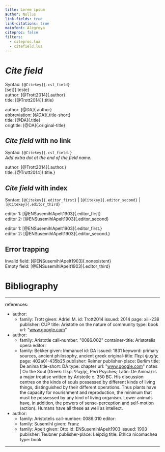 ```yaml
---
title: Lorem ipsum
author: Nullus
link-fields: true
link-citations: true
mainfont: Alegreya
citeproc: false
filters:
  - citeproc.lua
  - citefield.lua
---
```


# *Cite field*

Syntax: `[@Citekey]{.csl_field}`  
[set]{.teste}  
author: [@Trott2014]{.author}  
title: [@Trott2014]{.title}  

author: [@DA]{.author}  
abbreviation: [@DA]{.title-short}  
title: [@DA]{.title}  
origtitle: [@DA]{.original-title}  

## *Cite field* with no link

Syntax: `[@Citekey]{.csl_field.}`  
*Add extra dot at the end of the field name.*  

author: [@Trott2014]{.author.}  
title: [@Trott2014]{.title.}  

## *Cite field* with index

Syntax: `[@Citekey]{.editor_first}` |  `[@Citekey]{.editor_second}` | `[@Citekey]{.editor_third}`

editor 1: [@ENSusemihlApelt1903]{.editor_first}  
editor 2: [@ENSusemihlApelt1903]{.editor_second}  

editor 1: [@ENSusemihlApelt1903]{.editor_first.}  
editor 2: [@ENSusemihlApelt1903]{.editor_second.}  


## Error trapping

Invalid field: [@ENSusemihlApelt1903]{.nonexistent}  
Empty field: [@ENSusemihlApelt1903]{.editor_third}  


# Bibliography

---
references:
- author:
  - family: Trott
    given: Adriel M.
  id: Trott2014
  issued: 2014
  page: xiii-239
  publisher: CUP
  title: Aristotle on the nature of community
  type: book
  url: "www.google.com"
- author:
  - family: Aristotle
  call-number: "0086.002"
  container-title: Aristotelis opera
  editor:
  - family: Bekker
    given: Immanuel
  id: DA
  issued: 1831
  keyword: primary sources, ancient philosophy, ancient greek
  original-title: Περὶ ψυχῆς
  page: 402a01-435b25
  publisher: Reimer
  publisher-place: Berlim
  title: De anima
  title-short: DA
  type: chapter
  url: "www.google.com"
  notes: |
    On the Soul (Greek: Περὶ Ψυχῆς, Peri Psychēs; Latin: De Anima) is a major treatise written by Aristotle c. 350 BC. His discussion centres on the kinds of souls possessed by different kinds of living things, distinguished by their different operations. Thus plants have the capacity for nourishment and reproduction, the minimum that must be possessed by any kind of living organism. Lower animals have, in addition, the powers of sense-perception and self-motion (action). Humans have all these as well as intellect.
- author:
  - family: Aristotelis
  call-number: 0086.010
  editor:
  - family: Susemihl
    given: Franz
  - family: Apelt
    given: Otto
  id: ENSusemihlApelt1903
  issued: 1903
  publisher: Teubner
  publisher-place: Leipzig
  title: Ethica nicomachea
  type: book
---
